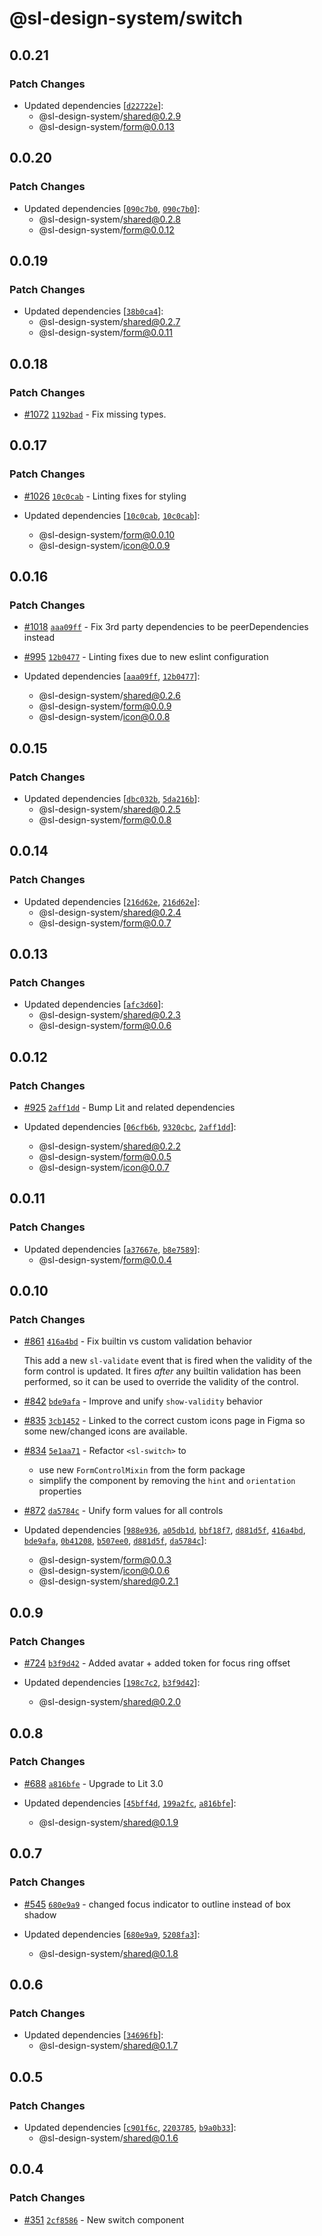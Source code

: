 # @sl-design-system/switch

## 0.0.21

### Patch Changes

- Updated dependencies [[`d22722e`](https://github.com/sl-design-system/components/commit/d22722e6792c19c76d0fb6ec476fac1ff241d52b)]:
  - @sl-design-system/shared@0.2.9
  - @sl-design-system/form@0.0.13

## 0.0.20

### Patch Changes

- Updated dependencies [[`090c7b0`](https://github.com/sl-design-system/components/commit/090c7b039c8a7cadbdfbed0563764445d792c3da), [`090c7b0`](https://github.com/sl-design-system/components/commit/090c7b039c8a7cadbdfbed0563764445d792c3da)]:
  - @sl-design-system/shared@0.2.8
  - @sl-design-system/form@0.0.12

## 0.0.19

### Patch Changes

- Updated dependencies [[`38b0ca4`](https://github.com/sl-design-system/components/commit/38b0ca4d72014605418639b69410863eb8e231ad)]:
  - @sl-design-system/shared@0.2.7
  - @sl-design-system/form@0.0.11

## 0.0.18

### Patch Changes

- [#1072](https://github.com/sl-design-system/components/pull/1072) [`1192bad`](https://github.com/sl-design-system/components/commit/1192badb7bf12ac09658b12cea6bb93da005d8f2) - Fix missing types.

## 0.0.17

### Patch Changes

- [#1026](https://github.com/sl-design-system/components/pull/1026) [`10c0cab`](https://github.com/sl-design-system/components/commit/10c0cabf69a1c2561a3ce459ed0ac67c7ae1bd6b) - Linting fixes for styling

- Updated dependencies [[`10c0cab`](https://github.com/sl-design-system/components/commit/10c0cabf69a1c2561a3ce459ed0ac67c7ae1bd6b), [`10c0cab`](https://github.com/sl-design-system/components/commit/10c0cabf69a1c2561a3ce459ed0ac67c7ae1bd6b)]:
  - @sl-design-system/form@0.0.10
  - @sl-design-system/icon@0.0.9

## 0.0.16

### Patch Changes

- [#1018](https://github.com/sl-design-system/components/pull/1018) [`aaa09ff`](https://github.com/sl-design-system/components/commit/aaa09ffb78db9df6298ce77d51a79b7aed213e59) - Fix 3rd party dependencies to be peerDependencies instead

- [#995](https://github.com/sl-design-system/components/pull/995) [`12b0477`](https://github.com/sl-design-system/components/commit/12b0477da1f7ce615269b228a6fceb7cb8c6b4f5) - Linting fixes due to new eslint configuration

- Updated dependencies [[`aaa09ff`](https://github.com/sl-design-system/components/commit/aaa09ffb78db9df6298ce77d51a79b7aed213e59), [`12b0477`](https://github.com/sl-design-system/components/commit/12b0477da1f7ce615269b228a6fceb7cb8c6b4f5)]:
  - @sl-design-system/shared@0.2.6
  - @sl-design-system/form@0.0.9
  - @sl-design-system/icon@0.0.8

## 0.0.15

### Patch Changes

- Updated dependencies [[`dbc032b`](https://github.com/sl-design-system/components/commit/dbc032b3a7587dfcbdb6a2118330b039765cf0fb), [`5da216b`](https://github.com/sl-design-system/components/commit/5da216b3713c328eba06113d77d642462e1f05fc)]:
  - @sl-design-system/shared@0.2.5
  - @sl-design-system/form@0.0.8

## 0.0.14

### Patch Changes

- Updated dependencies [[`216d62e`](https://github.com/sl-design-system/components/commit/216d62eb5a16277b4ea2767ea0530e570bf40abf), [`216d62e`](https://github.com/sl-design-system/components/commit/216d62eb5a16277b4ea2767ea0530e570bf40abf)]:
  - @sl-design-system/shared@0.2.4
  - @sl-design-system/form@0.0.7

## 0.0.13

### Patch Changes

- Updated dependencies [[`afc3d60`](https://github.com/sl-design-system/components/commit/afc3d606c20409b4ad2d589ffc0b899d3f853997)]:
  - @sl-design-system/shared@0.2.3
  - @sl-design-system/form@0.0.6

## 0.0.12

### Patch Changes

- [#925](https://github.com/sl-design-system/components/pull/925) [`2aff1dd`](https://github.com/sl-design-system/components/commit/2aff1dd7aa946cb2ee998d7d121ab585ca9ad39b) - Bump Lit and related dependencies

- Updated dependencies [[`06cfb6b`](https://github.com/sl-design-system/components/commit/06cfb6bff8f2c1a8d4a132099f21f2e8dc4f2461), [`9320cbc`](https://github.com/sl-design-system/components/commit/9320cbc446e479435860ad5f9756725b36acf764), [`2aff1dd`](https://github.com/sl-design-system/components/commit/2aff1dd7aa946cb2ee998d7d121ab585ca9ad39b)]:
  - @sl-design-system/shared@0.2.2
  - @sl-design-system/form@0.0.5
  - @sl-design-system/icon@0.0.7

## 0.0.11

### Patch Changes

- Updated dependencies [[`a37667e`](https://github.com/sl-design-system/components/commit/a37667eb4478da696595fdda618b86d15262f60a), [`b8e7589`](https://github.com/sl-design-system/components/commit/b8e7589f88f447b6e1ee05bbbd0847425f1fcef2)]:
  - @sl-design-system/form@0.0.4

## 0.0.10

### Patch Changes

- [#861](https://github.com/sl-design-system/components/pull/861) [`416a4bd`](https://github.com/sl-design-system/components/commit/416a4bdc49dd334d4a3c89c4697e9f69f22bf84b) - Fix builtin vs custom validation behavior

  This add a new `sl-validate` event that is fired when the validity of the form control is updated. It fires _after_ any builtin validation has been performed, so it can be used to override the validity of the control.

- [#842](https://github.com/sl-design-system/components/pull/842) [`bde9afa`](https://github.com/sl-design-system/components/commit/bde9afa06833adf91122df3960d04db6cb34d536) - Improve and unify `show-validity` behavior

- [#835](https://github.com/sl-design-system/components/pull/835) [`3cb1452`](https://github.com/sl-design-system/components/commit/3cb1452546a717f475c628077301ce218165cb9e) - Linked to the correct custom icons page in Figma so some new/changed icons are available.

- [#834](https://github.com/sl-design-system/components/pull/834) [`5e1aa71`](https://github.com/sl-design-system/components/commit/5e1aa7142d3d5e48e4f21b05224e7ee95a4dad60) - Refactor `<sl-switch>` to

  - use new `FormControlMixin` from the form package
  - simplify the component by removing the `hint` and `orientation` properties

- [#872](https://github.com/sl-design-system/components/pull/872) [`da5784c`](https://github.com/sl-design-system/components/commit/da5784ca4aec18bdd1b5326274e59e803d7859ec) - Unify form values for all controls

- Updated dependencies [[`988e936`](https://github.com/sl-design-system/components/commit/988e936fabc65fb2b6cb83f5df7b6b7035280f2f), [`a05db1d`](https://github.com/sl-design-system/components/commit/a05db1dcc19153ce0c843782c6d5aff46a992acf), [`bbf18f7`](https://github.com/sl-design-system/components/commit/bbf18f7453debffe8f3bebf096a0552b8df60500), [`d881d5f`](https://github.com/sl-design-system/components/commit/d881d5fc5274be5275f910f445a16408d6bb2373), [`416a4bd`](https://github.com/sl-design-system/components/commit/416a4bdc49dd334d4a3c89c4697e9f69f22bf84b), [`bde9afa`](https://github.com/sl-design-system/components/commit/bde9afa06833adf91122df3960d04db6cb34d536), [`0b41208`](https://github.com/sl-design-system/components/commit/0b41208f390b27e3738e0d81258abeaa18e19a0f), [`b507ee0`](https://github.com/sl-design-system/components/commit/b507ee07e119733d285a348e74f34c4b2d172902), [`d881d5f`](https://github.com/sl-design-system/components/commit/d881d5fc5274be5275f910f445a16408d6bb2373), [`da5784c`](https://github.com/sl-design-system/components/commit/da5784ca4aec18bdd1b5326274e59e803d7859ec)]:
  - @sl-design-system/form@0.0.3
  - @sl-design-system/icon@0.0.6
  - @sl-design-system/shared@0.2.1

## 0.0.9

### Patch Changes

- [#724](https://github.com/sl-design-system/components/pull/724) [`b3f9d42`](https://github.com/sl-design-system/components/commit/b3f9d42945c7b427105353ede3cf74ba3191792d) - Added avatar + added token for focus ring offset

- Updated dependencies [[`198c7c2`](https://github.com/sl-design-system/components/commit/198c7c277787d48276d402522f94f2d0d5132152), [`b3f9d42`](https://github.com/sl-design-system/components/commit/b3f9d42945c7b427105353ede3cf74ba3191792d)]:
  - @sl-design-system/shared@0.2.0

## 0.0.8

### Patch Changes

- [#688](https://github.com/sl-design-system/components/pull/688) [`a816bfe`](https://github.com/sl-design-system/components/commit/a816bfec8e3459cc3b12def88922a421345768f0) - Upgrade to Lit 3.0

- Updated dependencies [[`45bff4d`](https://github.com/sl-design-system/components/commit/45bff4d60a32f4d46d8c9c99200efeaa1be6a2f0), [`199a2fc`](https://github.com/sl-design-system/components/commit/199a2fc0b3f0efb54c06429fd91fa09071b337de), [`a816bfe`](https://github.com/sl-design-system/components/commit/a816bfec8e3459cc3b12def88922a421345768f0)]:
  - @sl-design-system/shared@0.1.9

## 0.0.7

### Patch Changes

- [#545](https://github.com/sl-design-system/components/pull/545) [`680e9a9`](https://github.com/sl-design-system/components/commit/680e9a97c4332a37b5949ca74eb699a3bc95f448) - changed focus indicator to outline instead of box shadow

- Updated dependencies [[`680e9a9`](https://github.com/sl-design-system/components/commit/680e9a97c4332a37b5949ca74eb699a3bc95f448), [`5208fa3`](https://github.com/sl-design-system/components/commit/5208fa38b4d702f9939a2b6c19065bc7a6ffa2cb)]:
  - @sl-design-system/shared@0.1.8

## 0.0.6

### Patch Changes

- Updated dependencies [[`34696fb`](https://github.com/sl-design-system/components/commit/34696fb6c288a8c6101b7a5b80cef1240229a522)]:
  - @sl-design-system/shared@0.1.7

## 0.0.5

### Patch Changes

- Updated dependencies [[`c901f6c`](https://github.com/sl-design-system/components/commit/c901f6c5409367d19f2ced63c486f820af834faf), [`2203785`](https://github.com/sl-design-system/components/commit/22037855352e444362e42ebfebf9e6d1295bada1), [`b9a0b33`](https://github.com/sl-design-system/components/commit/b9a0b338b4e4047dbd809e501c163fa97a39130e)]:
  - @sl-design-system/shared@0.1.6

## 0.0.4

### Patch Changes

- [#351](https://github.com/sl-design-system/components/pull/351) [`2cf8586`](https://github.com/sl-design-system/components/commit/2cf8586f57eddf48e3919a215a07ad1ddcbfff7f) - New switch component
